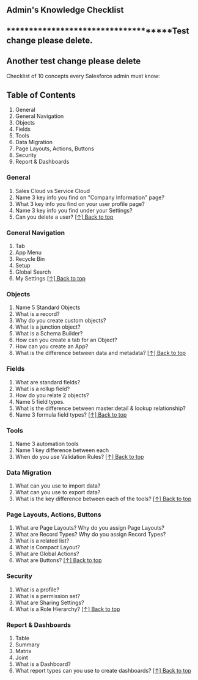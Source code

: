 ## Admin's Knowledge Checklist
## ************************************Test change please delete.
## Another test change please delete

Checklist of 10 concepts every Salesforce admin must know:

## Table of Contents
1. General
1. General Navigation
1. Objects
1. Fields
1. Tools
1. Data Migration
1. Page Layouts, Actions, Buttons
1. Security
1. Report & Dashboards

### General
1. Sales Cloud vs Service Cloud
1. Name 3 key info you find on "Company Information" page?
1. What 3 key info you find on your user profile page?
1. Name 3 key info you find under your Settings?
1. Can you delete a user?
[[↑] Back to top](#developers-knowledge-checklist)

### General Navigation
1. Tab
1. App Menu
1. Recycle Bin
1. Setup
1. Global Search
1. My Settings
[[↑] Back to top](#developers-knowledge-checklist)

### Objects 
1. Name 5 Standard Objects
1. What is a record?
1. Why do you create custom objects?
1. What is a junction object?
1. What is a Schema Builder?
1. How can you create a tab for an Object?
1. How can you create an App?
1. What is the difference between data and metadata?
[[↑] Back to top](#developers-knowledge-checklist)

### Fields
1. What are standard fields?
1. What is a rollup field?
1. How do you relate 2 objects?
1. Name 5 field types.
2. What is the difference between master:detail & lookup relationship?
3. Name 3 formula field types?
[[↑] Back to top](#developers-knowledge-checklist)

### Tools
1. Name 3 automation tools
1. Name 1 key difference between each
1. When do you use Validation Rules?
[[↑] Back to top](#developers-knowledge-checklist)

### Data Migration
1. What can you use to import data?
1. What can you use to export data?
1. What is the key difference between each of the tools?
[[↑] Back to top](#developers-knowledge-checklist)

### Page Layouts, Actions, Buttons
1. What are Page Layouts? Why do you assign Page Layouts?
1. What are Record Types? Why do you assign Record Types?
1. What is a related list?
1. What is Compact Layout?
1. What are Global Actions?
1. What are Buttons?
[[↑] Back to top](#developers-knowledge-checklist)

### Security
1. What is a profile?
1. What is a permission set?
1. What are Sharing Settings?
1. What is a Role Hierarchy?
[[↑] Back to top](#developers-knowledge-checklist)

### Report & Dashboards
1. Table
1. Summary
1. Matrix
1. Joint
1. What is a Dashboard?
1. What report types can you use to create dashboards?
[[↑] Back to top](#developers-knowledge-checklist)
